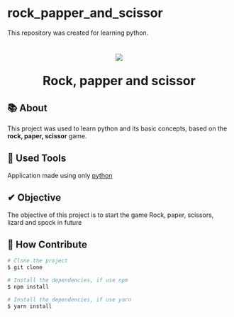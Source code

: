 # rock_papper_and_scissor
This repository was created for learning python.
<h1 align="center">
    <img src="https://meus-projetos.com/wp-content/uploads/2022/03/pedra-papel-tesoura.png">
    <p>Rock, papper and scissor</p>
</h1>

## 📚 About

This project was used to learn python and its basic concepts, based on the **rock, paper, scissor** game.

## 🔧 Used Tools

Application made using only [python](https://python.org)

## ✔ Objective

The objective of this project is to start the game Rock, paper, scissors, lizard and spock in future

## 🎅 How Contribute

```bash
# Clone the project
$ git clone 
```

```bash
# Install the dependencies, if use npm
$ npm install
```

```bash
# Install the dependencies, if use yarn
$ yarn install
```
